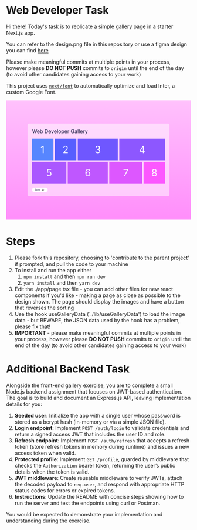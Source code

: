 # Web Developer Task

Hi there! Today's task is to replicate a simple gallery page in a starter Next.js app. 

You can refer to the design.png file in this repository or use a figma design you can find [here](https://www.figma.com/design/cqwIYXNHitVg2nAlMBfObA/Web-Developer-Test?node-id=0-1&t=nQJuZMDmryzLddLl-1)

Please make meaningful commits at multiple points in your process, however please **DO NOT PUSH** commits to `origin` until the end of the day (to avoid other candidates gaining access to your work)

This project uses [`next/font`](https://nextjs.org/docs/basic-features/font-optimization) to automatically optimize and load Inter, a custom Google Font.

![design.png](design.png)

# Steps

1. Please fork this repository, choosing to 'contribute to the parent project' if prompted, and pull the code to your machine
2. To install and run the app either
   1. `npm install` and then `npm run dev`
   2. `yarn install` and then `yarn dev`
3. Edit the ./app/page.tsx file - you can add other files for new react components if you'd like - making a page as close as possible to the design shown. The page should display the images and have a button that reverses the sorting
4. Use the hook useGalleryData (`./lib/useGalleryData') to load the image data - but BEWARE, the JSON data used by the hook has a problem, please fix that!
5. **IMPORTANT** - please make meaningful commits at multiple points in your process, however please **DO NOT PUSH** commits to `origin` until the end of the day (to avoid other candidates gaining access to your work)

# Additional Backend Task

Alongside the front-end gallery exercise, you are to complete a small Node.js backend assignment that focuses on JWT-based authentication. The goal is to build and document an Express.js API, leaving implementation details for you:

1. **Seeded user**: Initialize the app with a single user whose password is stored as a bcrypt hash (in-memory or via a simple JSON file).
2. **Login endpoint**: Implement `POST /auth/login` to validate credentials and return a signed access JWT that includes the user ID and role.
3. **Refresh endpoint**: Implement `POST /auth/refresh` that accepts a refresh token (store refresh tokens in memory during runtime) and issues a new access token when valid.
4. **Protected profile**: Implement `GET /profile`, guarded by middleware that checks the `Authorization` bearer token, returning the user’s public details when the token is valid.
5. **JWT middleware**: Create reusable middleware to verify JWTs, attach the decoded payload to `req.user`, and respond with appropriate HTTP status codes for errors or expired tokens.
6. **Instructions**: Update the README with concise steps showing how to run the server and test the endpoints using curl or Postman.

You would be expected to demonstrate your implementation and understanding during the exercise.
